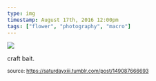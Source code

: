 ```yaml
---
type: img
timestamp: August 17th, 2016 12:00pm
tags: ["flower", "photography", "macro"]
---
```

<img src="https://saturdayxiii.github.io/media/149087666693.jpg"/>

craft bait.
 
  
<small>source: https://saturdayxiii.tumblr.com/post/149087666693</small>